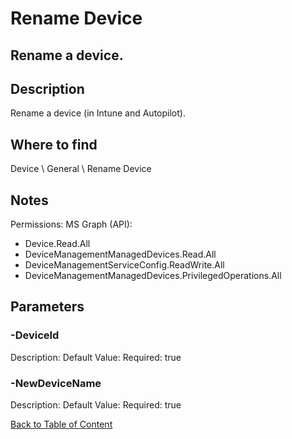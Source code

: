 # Rename Device

## Rename a device.

## Description
Rename a device (in Intune and Autopilot).

## Where to find
Device \ General \ Rename Device

## Notes
Permissions: 
MS Graph (API):
- Device.Read.All
- DeviceManagementManagedDevices.Read.All
- DeviceManagementServiceConfig.ReadWrite.All
- DeviceManagementManagedDevices.PrivilegedOperations.All

## Parameters
### -DeviceId
Description: 
Default Value: 
Required: true

### -NewDeviceName
Description: 
Default Value: 
Required: true


[Back to Table of Content](../../../README.md)

